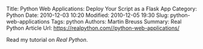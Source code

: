 Title: Python Web Applications: Deploy Your Script as a Flask App
Category: Python
Date: 2010-12-03 10:20
Modified: 2010-12-05 19:30
Slug: python-web-applications
Tags: python
Authors: Martin Breuss
Summary: Real Python Article
Url: https://realpython.com//python-web-applications/

Read my tutorial on _Real Python_.